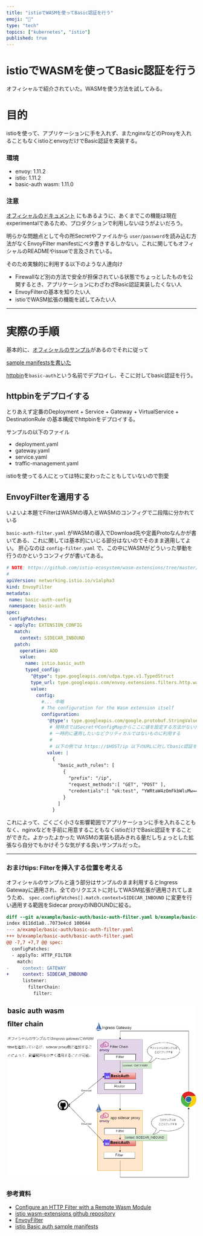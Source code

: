 ```yaml
---
title: "istioでWASMを使ってBasic認証を行う"
emoji: "📌"
type: "tech"
topics: ["kubernetes", "istio"]
published: true
---
```


# istioでWASMを使ってBasic認証を行う

オフィシャルで紹介されていた。WASMを使う方法を試してみる。

# 目的

istioを使って、アプリケーションに手を入れず、またnginxなどのProxyを入れることもなくistioとenvoyだけでBasic認証を実装する。


### 環境

- envoy: 1.11.2
- istio: 1.11.2
- basic-auth wasm: 1.11.0

### 注意

[オフィシャルのドキュメント](https://github.com/istio-ecosystem/wasm-extensions/tree/master/extensions/basic_auth#basic-auth-filter-user-guide) にもあるように、あくまでこの機能は現在experimentalであるため、プロダクションで利用しないほうがよいだろう。

明らかな問題点として今の所Secretやファイルから `user/password`を読み込む方法がなくEnvoyFilter manifestにベタ書きするしかない。これに関してもオフィシャルのREADMEやissueで言及されている。

そのため実験的に利用する以下のような人達向け

- Firewallなど別の方法で安全が担保されている状態でちょっとしたものを公開するとき、アプリケーションにわざわざBasic認証実装したくない人
- EnvoyFilterの基本を知りたい人
- istioでWASM拡張の機能を試してみたい人

- - -

# 実際の手順

基本的に、[オフィシャルのサンプル](https://istio.io/latest/docs/ops/configuration/extensibility/wasm-module-distribution/)があるのでそれに従って

[sample manifestsを書いた](https://github.com/Sho2010/istio-example/tree/main/basic-auth)

[httpbin](https://httpbin.org/)を`basic-auth`という名前でデプロイし、そこに対してbasic認証を行う。

## httpbinをデプロイする

とりあえず定番のDeployment + Service + Gateway + VirtualService + DestinationRule の基本構成でhttpbinをデプロイする。

サンプルの以下のファイル

- deployment.yaml
- gateway.yaml
- service.yaml
- traffic-management.yaml

istioを使ってる人にとっては特に変わったこともしていないので割愛

## EnvoyFilterを適用する

いよいよ本題でFilterはWASMの導入とWASMのコンフィグで二段階に分かれている

`basic-auth-filter.yaml` がWASMの導入でDownload先や定義Protoなんかが書いてある、これに関しては基本的にいじる部分はないのでそのまま適用してよい。
肝心なのは `config-filter.yaml` で、この中にWASMがどういった挙動を行うのかというコンフィグが書いてある。

```yaml
# NOTE: https://github.com/istio-ecosystem/wasm-extensions/tree/master/extensions/basic_auth
#
apiVersion: networking.istio.io/v1alpha3
kind: EnvoyFilter
metadata:
 name: basic-auth-config
 namespace: basic-auth
spec:
 configPatches:
 - applyTo: EXTENSION_CONFIG
   match:
     context: SIDECAR_INBOUND
   patch:
     operation: ADD
     value:
       name: istio.basic_auth
       typed_config:
         "@type": type.googleapis.com/udpa.type.v1.TypedStruct
         type_url: type.googleapis.com/envoy.extensions.filters.http.wasm.v3.Wasm
         value:
           config:
             #... 中略
             # The configuration for the Wasm extension itself
             configuration:
               '@type': type.googleapis.com/google.protobuf.StringValue
                # 現時点ではSecretやConfigMapからここに値を設定する方法がないため、credentialsが剥き出しになってしまうことに注意する。
                # 一時的に運用したいなどクリティカルではないものに利用する
                #
                # 以下の例では https://$HOST/ip 以下のURLに対してbasic認証をかける
               value: |
                 {
                   "basic_auth_rules": [
                     {
                       "prefix": "/ip",
                       "request_methods":[ "GET", "POST" ],
                       "credentials":[ "ok:test", "YWRtaW4zOmFkbWluMw==" ]
                     }
                   ]
                 }
```

これによって、ごくごく小さな影響範囲でアプリケーションに手を入れることもなく、nginxなどを手前に用意することもなくistioだけでBasic認証をすることができた。よかったよかった
WASMの実装も読みきれる量だしちょっとした拡張なら自分でもかけそうな気がする良いサンプルだった。

- - -

### おまけtips: Filterを挿入する位置を考える


オフィシャルのサンプルと違う部分はサンプルのまま利用するとIngress Gatewayに適用され、全てのリクエストに対してWASM拡張が適用されてしまうため、
`spec.configPatches[].match.context=SIDECAR_INBOUND` に変更を行い適用する範囲をSidecar proxyのINBOUNDに絞る。

```diff
diff --git a/example/basic-auth/basic-auth-filter.yaml b/example/basic-auth/basic-auth-filter.yaml
index 0116d1a0..7073e4cd 100644
--- a/example/basic-auth/basic-auth-filter.yaml
+++ b/example/basic-auth/basic-auth-filter.yaml
@@ -7,7 +7,7 @@ spec:
  configPatches:
  - applyTo: HTTP_FILTER
    match:
-     context: GATEWAY
+     context: SIDECAR_INBOUND
      listener:
        filterChain:
          filter:
```

![overview](/images/istio-basic-auth/basic-auth01.drawio.png)

### 参考資料

- [Configure an HTTP Filter with a Remote Wasm Module](https://istio.io/latest/docs/ops/configuration/extensibility/wasm-module-distribution/)
- [istio wasm-extensions github repository](https://github.com/istio-ecosystem/wasm-extensions/tree/master/extensions/basic_auth)
- [EnvoyFilter](https://istio.io/latest/docs/reference/config/networking/envoy-filter/)
- [istio Basic auth sample manifests](https://github.com/Sho2010/istio-example/tree/main/basic-auth)

